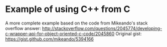 # Example of using C++ from C

A more complete example based on the code from Mikeando's stack overflow answer: http://stackoverflow.com/questions/2045774/developing-c-wrapper-api-for-object-oriented-c-code/2045860
Original gist: https://gist.github.com/mikeando/5394166
